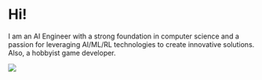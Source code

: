 # Hi!
I am an AI Engineer with a strong foundation in computer science and a passion for leveraging AI/ML/RL technologies to create innovative solutions. Also, a hobbyist game developer.


![](https://komarev.com/ghpvc/?username=Arunprakaash)
